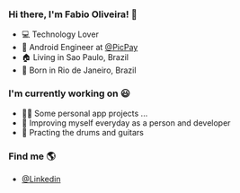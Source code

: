 ### Hi there, I'm Fabio Oliveira! 👋

- :computer: Technology Lover
- :green_heart: Android Engineer at [@PicPay](https://www.picpay.com/)
- :house: Living in Sao Paulo, Brazil
- :house_with_garden: Born in Rio de Janeiro, Brazil

### I'm currently working on :smiley:

- 👨‍💻 Some personal app projects ... 
- :rocket: Improving myself everyday as a person and developer
- :musical_note: Practing the drums and guitars

### Find me 🌎
- [@Linkedin](https://www.linkedin.com/in/fabio91oliveira/)
